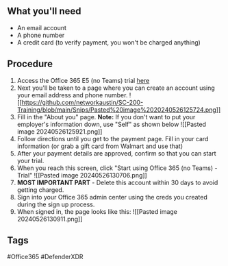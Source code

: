 ## What you'll need
- An email account
- A phone number
- A credit card (to verify payment, you won't be charged anything)
## Procedure
1. Access the Office 365 E5 (no Teams) trial [here](https://www.microsoft.com/en-us/microsoft-365/enterprise/office-365-e5?activetab=pivot:overviewtab)
3. Next you'll be taken to a page where you can create an account using your email address and phone number. ![[https://github.com/networkaustin/SC-200-Training/blob/main/Snips/Pasted%20image%2020240526125724.png]]
4. Fill in the "About you" page. **Note:** If you don't want to put your employer's information down, use "Self" as shown below ![[Pasted image 20240526125921.png]]
5. Follow directions until you get to the payment page. Fill in your card information (or grab a gift card from Walmart and use that)
6. After your payment details are approved, confirm so that you can start your trial.
7. When you reach this screen, click "Start using Office 365 (no Teams) - Trial" ![[Pasted image 20240526130706.png]]
8. **MOST IMPORTANT PART** - Delete this account within 30 days to avoid getting charged.
9. Sign into your Office 365 admin center using the creds you created during the sign up process.
10. When signed in, the page looks like this: ![[Pasted image 20240526130911.png]]

## Tags
#Office365 #DefenderXDR
